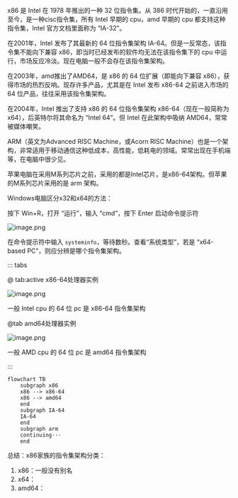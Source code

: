 x86 是 Intel 在 1978 年推出的一种 32 位指令集。从 386 时代开始的，一直沿用至今，是一种cisc指令集，所有 Intel 早期的 cpu，amd 早期的 cpu 都支持这种指令集，Intel 官方文档里面称为 “IA-32”。

在2001年，Intel 发布了其最新的 64 位指令集架构 IA-64。但是一反常态，该指令集不能向下兼容 x86，即当时已经发布的软件均无法在该指令集下的 cpu 中运行，市场反应冷淡。现在电脑一般不会存在该指令集架构。

在2003年，amd推出了AMD64，是 x86 的 64 位扩展（即能向下兼容 x86），获得市场的热烈反响。现存许多产品，尤其是在 Intel 发布 x86-64 之前进入市场的 64 位产品，往往采用该指令集架构。

在2004年，Intel 推出了支持 x86 的 64 位指令集架构 x86-64（现在一般简称为x64），后英特尔将其命名为 “Intel 64”。但 Intel 在此架构中吸纳 AMD64，常常被媒体嘲笑。

ARM（英文为Advanced RISC Machine，或Acorn RISC Machine）也是一个架构，非常适用于移动通信这种低成本，高性能，低耗电的领域。常常出现在手机端等，在电脑中很少见。

苹果电脑在采用M系列芯片之前，采用的都是Intel芯片，是x86-64架构。但苹果的M系列芯片采用的是 arm 架构。


Windows电脑区分x32和x64的方法：

按下 Win+R，打开 “运行”，输入 “cmd”，按下 Enter 启动命令提示符

![image.png](https://cdn.jsdelivr.net/gh/shenbourne/Image-Hosting-Service@main/blog/202402160407495.png)

在命令提示符中输入 `systeminfo`，等待数秒。查看“系统类型”，若是 “x64-based PC”，则应分辨是哪个指令集架构。

::: tabs

@ tab:active x86-64处理器实例

![image.png](https://cdn.jsdelivr.net/gh/shenbourne/Image-Hosting-Service@main/blog/202402160409577.png)

一般 Intel cpu 的 64 位 pc 是 x86-64 指令集架构

@tab amd64处理器实例

![image.png](https://cdn.jsdelivr.net/gh/shenbourne/Image-Hosting-Service@main/blog/202402160411994.png)

一般 AMD cpu 的 64 位 pc 是 amd64 指令集架构

:::

```mermaid
flowchart TB
	subgraph x86
	x86 --> x86-64
	x86 --> amd64
	end
	subgraph IA-64
	IA-64
	end
	subgraph arm
	continuing···
	end
```



总结：x86家族的指令集架构分类：

1. x86：一般没有别名
2. x64：
3. amd64：



